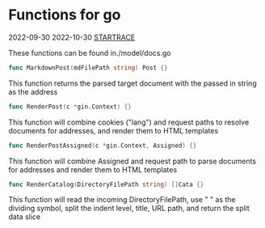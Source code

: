 # Functions for go

2022-09-30
2022-10-30
[STARTRACE](/)

These functions can be found in./model/docs.go

```go
func MarkdownPost(mdFilePath string) Post {}
```

This function returns the parsed target document with the passed in string as the address

```go
func RenderPost(c *gin.Context) {}
```

This function will combine cookies ("lang") and request paths to resolve documents for addresses, and render them to HTML templates

```go
func RenderPostAssigned(c *gin.Context, Assigned) {}
```

This function will combine Assigned and request path to parse documents for addresses and render them to HTML templates

```go
func RenderCatalog(DirectoryFilePath string) []Cata {}
```

This function will read the incoming DirectoryFilePath, use " " as the dividing symbol, split the indent level, title, URL path, and return the split data slice
